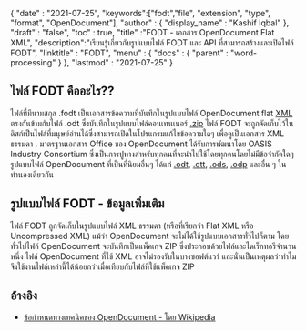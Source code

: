{
  "date" : "2021-07-25",
  "keywords":["fodt","file", "extension", "type", "format", "OpenDocument"],
  "author" : {
    "display_name" : "Kashif Iqbal"
},
  "draft" : "false",
  "toc" : true,
  "title" :"FODT - เอกสาร OpenDocument Flat XML",
  "description":"เรียนรู้เกี่ยวกับรูปแบบไฟล์ FODT และ API ที่สามารถสร้างและเปิดไฟล์ FODT",
  "linktitle" : "FODT",
  "menu" : {
    "docs" : {
      "parent" : "word-processing"
}
},
  "lastmod" : "2021-07-25"
}

## ไฟล์ FODT คืออะไร??

ไฟล์ที่มีนามสกุล .fodt เป็นเอกสารข้อความที่บันทึกในรูปแบบไฟล์ OpenDocument flat [XML](/th/web/xml/) ตรงกันข้ามกับไฟล์ .odt ซึ่งบันทึกในรูปแบบไฟล์คอนเทนเนอร์ [.zip](/th/compression/zip/) ไฟล์ FODT จะถูกจัดเก็บไว้ในดิสก์เป็นไฟล์ที่มนุษย์อ่านได้ซึ่งสามารถเปิดในโปรแกรมแก้ไขข้อความใดๆ เพื่อดูเป็นเอกสาร XML ธรรมดา . มาตรฐานเอกสาร Office ของ OpenDocument ได้รับการพัฒนาโดย OASIS Industry Consortium ซึ่งเป็นการปูทางสำหรับทุกคนที่จะนำไปใช้โดยทุกคนโดยไม่มีข้อจำกัดใดๆ รูปแบบไฟล์ OpenDocument ที่เป็นที่นิยมอื่นๆ ได้แก่ [.odt](/th/word-processing/odt/), [.ott](/th/word-processing/ott/), [.ods](/th/spreadsheet/ods/), [.odp](/th/การนำเสนอ/odp/) และอื่น ๆ ในทำนองเดียวกัน

## รูปแบบไฟล์ FODT - ข้อมูลเพิ่มเติม

ไฟล์ FODT ถูกจัดเก็บในรูปแบบไฟล์ XML ธรรมดา (หรือที่เรียกว่า Flat XML หรือ Uncompressed XML) แม้ว่า OpenDocument จะไม่ได้ใช้รูปแบบเอกสารทั่วไปก็ตาม โดยทั่วไปไฟล์ OpenDocument จะบันทึกเป็นแพ็คเกจ ZIP ซึ่งประกอบด้วยไฟล์และไดเร็กทอรีจำนวนหนึ่ง ไฟล์ OpenDocument ที่ใช้ XML อาจไม่รองรับในบางซอฟต์แวร์ และนั่นเป็นเหตุผลว่าทำไมจึงใช้งานไฟล์เหล่านี้ได้น้อยกว่าเมื่อเทียบกับไฟล์ที่ใช้แพ็คเกจ ZIP

## อ้างอิง ##

* [ข้อกำหนดทางเทคนิคของ OpenDocument - โดย Wikipedia](https://en.wikipedia.org/wiki/OpenDocument_technical_specification)

